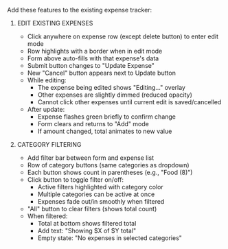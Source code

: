 Add these features to the existing expense tracker:

1. EDIT EXISTING EXPENSES
   - Click anywhere on expense row (except delete button) to enter edit mode
   - Row highlights with a border when in edit mode
   - Form above auto-fills with that expense's data
   - Submit button changes to "Update Expense" 
   - New "Cancel" button appears next to Update button
   - While editing:
     * The expense being edited shows "Editing..." overlay
     * Other expenses are slightly dimmed (reduced opacity)
     * Cannot click other expenses until current edit is saved/cancelled
   - After update:
     * Expense flashes green briefly to confirm change
     * Form clears and returns to "Add" mode
     * If amount changed, total animates to new value

2. CATEGORY FILTERING
   - Add filter bar between form and expense list
   - Row of category buttons (same categories as dropdown)
   - Each button shows count in parentheses (e.g., "Food (8)")
   - Click button to toggle filter on/off:
     * Active filters highlighted with category color
     * Multiple categories can be active at once
     * Expenses fade out/in smoothly when filtered
   - "All" button to clear filters (shows total count)
   - When filtered:
     * Total at bottom shows filtered total
     * Add text: "Showing $X of $Y total"
     * Empty state: "No expenses in selected categories"